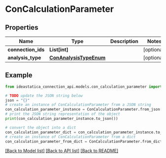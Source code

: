 # ConCalculationParameter


## Properties

Name | Type | Description | Notes
------------ | ------------- | ------------- | -------------
**connection_ids** | **List[int]** |  | [optional] 
**analysis_type** | [**ConAnalysisTypeEnum**](ConAnalysisTypeEnum.md) |  | [optional] 

## Example

```python
from ideastatica_connection_api.models.con_calculation_parameter import ConCalculationParameter

# TODO update the JSON string below
json = "{}"
# create an instance of ConCalculationParameter from a JSON string
con_calculation_parameter_instance = ConCalculationParameter.from_json(json)
# print the JSON string representation of the object
print(con_calculation_parameter_instance.to_json())

# convert the object into a dict
con_calculation_parameter_dict = con_calculation_parameter_instance.to_dict()
# create an instance of ConCalculationParameter from a dict
con_calculation_parameter_from_dict = ConCalculationParameter.from_dict(con_calculation_parameter_dict)
```
[[Back to Model list]](../README.md#documentation-for-models) [[Back to API list]](../README.md#documentation-for-api-endpoints) [[Back to README]](../README.md)


